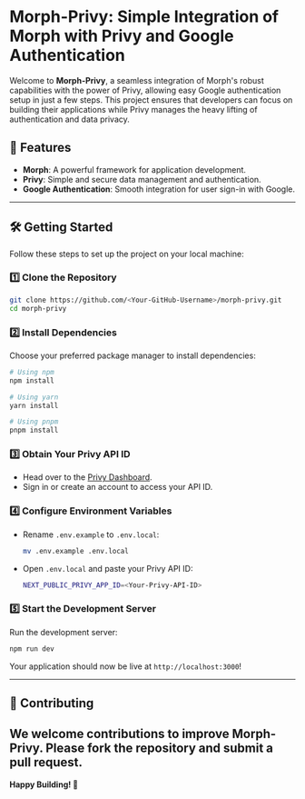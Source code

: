 # Morph-Privy: Simple Integration of Morph with Privy and Google Authentication

Welcome to **Morph-Privy**, a seamless integration of Morph's robust capabilities with the power of Privy, allowing easy Google authentication setup in just a few steps. This project ensures that developers can focus on building their applications while Privy manages the heavy lifting of authentication and data privacy.

## 🚀 Features
- **Morph**: A powerful framework for application development.
- **Privy**: Simple and secure data management and authentication.
- **Google Authentication**: Smooth integration for user sign-in with Google.

---

## 🛠️ Getting Started

Follow these steps to set up the project on your local machine:

### 1️⃣ Clone the Repository
```bash
git clone https://github.com/<Your-GitHub-Username>/morph-privy.git
cd morph-privy
```

### 2️⃣ Install Dependencies
Choose your preferred package manager to install dependencies:
```bash
# Using npm
npm install

# Using yarn
yarn install

# Using pnpm
pnpm install
```

### 3️⃣ Obtain Your Privy API ID
- Head over to the [Privy Dashboard](https://dashboard.privy.io/).
- Sign in or create an account to access your API ID.

### 4️⃣ Configure Environment Variables
- Rename `.env.example` to `.env.local`:
  ```bash
  mv .env.example .env.local
  ```
- Open `.env.local` and paste your Privy API ID:
  ```bash
  NEXT_PUBLIC_PRIVY_APP_ID=<Your-Privy-API-ID>
  ```

### 5️⃣ Start the Development Server
Run the development server:
```bash
npm run dev
```
Your application should now be live at `http://localhost:3000`!

---

## 🤝 Contributing
We welcome contributions to improve **Morph-Privy**. Please fork the repository and submit a pull request.
---

**Happy Building! 🚀**
